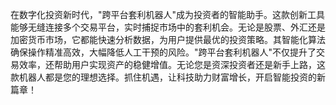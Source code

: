 在数字化投资新时代，"跨平台套利机器人"成为投资者的智能助手。这款创新工具能够无缝连接多个交易平台，实时捕捉市场中的套利机会。无论是股票、外汇还是加密货币市场，它都能快速分析数据，为用户提供最优的投资策略。其智能化算法确保操作精准高效，大幅降低人工干预的风险。"跨平台套利机器人"不仅提升了交易效率，还帮助用户实现资产的稳健增值。无论您是资深投资者还是新手上路，这款机器人都是您的理想选择。抓住机遇，让科技助力财富增长，开启智能投资的新篇章！